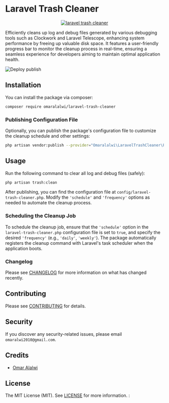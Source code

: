 # Laravel Trash Cleaner

<p align="center">
  <a href="https://github.com/omaralalwi/laravel-trash-cleaner" target="_blank">
    <img src="https://raw.githubusercontent.com/omaralalwi/laravel-trash-cleaner/master/public/images/laravel-trash-cleaner.jpg" alt="laravel trash cleaner">
  </a>
</p>

Efficiently cleans up log and debug files generated by various debugging tools such as Clockwork and Laravel Telescope, enhancing system performance by freeing up valuable disk space. It features a user-friendly progress bar to monitor the cleanup process in real-time, ensuring a seamless experience for developers aiming to maintain optimal application health.

![Deploy publish](https://raw.githubusercontent.com/omaralalwi/laravel-trash-cleaner/master/public/images/trash-screen-shot.jpg)

## Installation

You can install the package via composer:

```bash
composer require omaralalwi/laravel-trash-cleaner
```

### Publishing Configuration File

Optionally, you can publish the package's configuration file to customize the cleanup schedule and other settings:

```bash
php artisan vendor:publish --provider="Omaralalwi\LaravelTrashCleaner\Providers\LaravelTrashCleanerServiceProvider" --tag=config
```

## Usage

Run the following command to clear all log and debug files (safely):

```bash
php artisan trash:clean
```

After publishing, you can find the configuration file at `config/laravel-trash-cleaner.php`. Modify the `'schedule'` and `'frequency'` options as needed to automate the cleanup process.

### Scheduling the Cleanup Job

To schedule the cleanup job, ensure that the `'schedule'` option in the `laravel-trash-cleaner.php` configuration file is set to `true`, and specify the desired `'frequency'` (e.g., `'daily'`, `'weekly'`). The package automatically registers the cleanup command with Laravel's task scheduler when the application boots.

### Changelog

Please see [CHANGELOG](CHANGELOG.md) for more information on what has changed recently.

## Contributing

Please see [CONTRIBUTING](CONTRIBUTING.md) for details.

## Security

If you discover any security-related issues, please email `omaralwi2010@gmail.com`.

## Credits

- [Omar Alalwi](https://github.com/omaralalwi)

## License

The MIT License (MIT). See [LICENSE](LICENSE.md) for more information.
:

